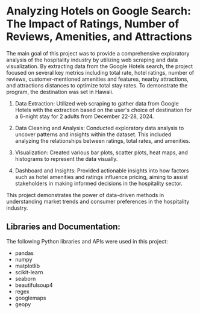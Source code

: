 # Analyzing Hotels on Google Search: The Impact of Ratings, Number of Reviews, Amenities, and Attractions

The main goal of this project was to provide a comprehensive exploratory analysis of the hospitality industry by utilizing web scraping and data visualization. By extracting data from the Google Hotels search, the project focused on several key metrics including total rate, hotel ratings, number of reviews, customer-mentioned amenities and features, nearby attractions, and attractions distances to optimize total stay rates. To demonstrate the program, the destination was set in Hawaii. 

1. Data Extraction: Utilized web scraping to gather data from Google Hotels with the extraction based on the user's choice of destination for a 6-night stay for 2 adults from December 22-28, 2024.

2. Data Cleaning and Analysis: Conducted exploratory data analysis to uncover patterns and insights within the dataset. This included analyzing the relationships between ratings, total rates, and amenities.

3. Visualization: Created various bar plots, scatter plots, heat maps, and histograms to represent the data visually.

4. Dashboard and Insights: Provided actionable insights into how factors such as hotel amenities and ratings influence pricing, aiming to assist stakeholders in making informed decisions in the hospitality sector.

This project demonstrates the power of data-driven methods in understanding market trends and consumer preferences in the hospitality industry.

## Libraries and Documentation:  

The following Python libraries and APIs were used in this project: 

- pandas
- numpy
- matplotlib
- scikit-learn
- seaborn
- beautifulsoup4
- regex
- googlemaps
- geopy

